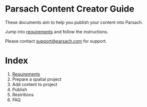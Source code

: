 # Parsach Content Creator Guide

These documents aim to help you publish your content into Parsach.

Jump into [requirements](https://github.com/parsach-official/learn-parsach/blob/main/requirements) and follow the instructions.

Please contact support@parsach.com for support.


# Index

1. [Requirements](https://github.com/parsach-official/learn-parsach/blob/main/requirements.md)
2. Prepare a spatial project
3. Add content to project
4. Publish
5. Restritions
6. FAQ
